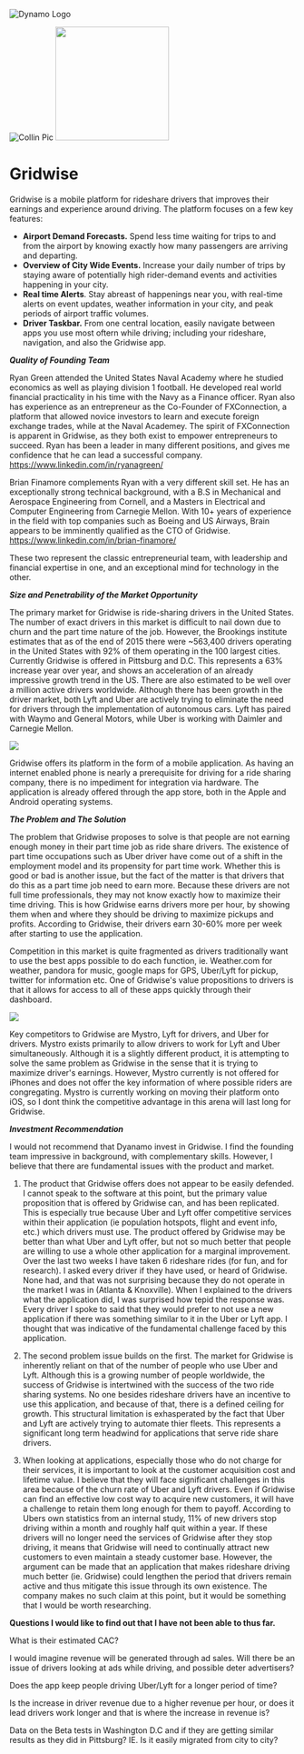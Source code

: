 ![Dynamo Logo](http://dynamo.vc/img/dynamo-fulllogo.png)


![Collin Pic](https://media.licdn.com/mpr/mpr/shrinknp_200_200/AAEAAQAAAAAAAAl4AAAAJGJiYThlNTljLWY5YTMtNDkyMS05MTg5LTgxNTZlNzlmNDkwZg.jpg)
<img src="https://gridwise.io/wp-content/uploads/2017/02/cropped-160905-Gridwise-Logo-REV-500-only2-270x270.png" width="200" height="200" />
# Gridwise


Gridwise is a mobile platform for rideshare drivers that improves their earnings and experience around driving. The platform focuses on a few key features: 
* __Airport Demand Forecasts.__ Spend less time waiting for trips to and from the airport by knowing exactly how many passengers are arriving and departing. 
* __Overview of City Wide Events.__ Increase your daily number of trips by staying aware of potentially high rider-demand events and activities happening in your city. 
* __Real time Alerts__. Stay abreast of happenings near you, with real-time alerts on event updates, weather information in your city, and peak periods of airport traffic volumes.  
* __Driver Taskbar.__ From one central location, easily navigate between apps you use most oftern while driving; including your rideshare, navigation, and also the Gridwise app. 

  
__*Quality of Founding Team*__

Ryan Green attended the United States Naval Academy where he studied economics as well as playing division 1 football. He developed real world financial practicality in his time with the Navy as a Finance officer.  Ryan also has experience as an entrepreneur as the Co-Founder of FXConnection, a platform that allowed novice investors to learn and execute foreign exchange trades, while at the Naval Academey. The spirit of FXConnection is apparent in Gridwise, as they both exist to empower entrepreneurs to succeed. Ryan has been a leader in many different positions, and  gives me confidence that he can lead a successful company. https://www.linkedin.com/in/ryanagreen/

Brian Finamore complements Ryan with a very different skill set. He has an exceptionally strong technical background, with a B.S in Mechanical and Aerospace Engineering from Cornell, and a Masters in Electrical and Computer Engineering from Carnegie Mellon. With 10+ years of experience in the field with top companies such as Boeing and US Airways, Brain appears to be imminently qualified as the CTO of Gridwise. https://www.linkedin.com/in/brian-finamore/

These two represent the classic entrepreneurial team, with leadership and financial expertise in one, and an exceptional mind for technology in the other. 

 
  __*Size and Penetrability of the Market Opportunity*__
   
   The primary market for Gridwise is ride-sharing drivers in the United States. The number of exact drivers in this market is difficult to nail down due to churn and the part time nature of the job. However, the Brookings institute estimates that as of the end of 2015 there were ~563,400 drivers operating in the United States with 92% of them operating in the 100 largest cities. Currently Gridwise is offered in Pittsburg and D.C.  This represents a 63% increase year over year, and shows an acceleration of an already impressive growth trend in the US. There are also estimated to be well over a million active drivers worldwide. Although there has been growth in the driver market, both Lyft and Uber are actively trying to eliminate the need for drivers through the implementation of autonomous cars. Lyft has paired with Waymo and General Motors, while Uber is working with Daimler and Carnegie Mellon. 
   
![](https://raw.githubusercontent.com/CollinThul/Dynamo-Case/master/rideshare.JPG)
  
Gridwise offers its platform in the form of a mobile application. As having an internet enabled phone is nearly a prerequisite for driving for a ride sharing company, there is no impediment for integration via hardware. The application is already offered through the app store, both in the Apple and Android operating systems. 

  
   __*The Problem and The Solution*__
   
  The problem that Gridwise proposes to solve is that people are not earning enough money in their part time job as ride share drivers. The existence of part time occupations such as Uber driver have come out of a shift in the employment model and its propensity for part time work. Whether this is good or bad is another issue, but the fact of the matter is that drivers that do this as a part time job need to earn more. Because these drivers are not full time professionals, they may not know exactly how to maximize their time driving. This is how Gridwise earns drivers more per hour, by showing them when and where they should be driving to maximize pickups and profits. According to Gridwise, their drivers earn 30-60% more per week after starting to use the application. 
  
Competition in this market is quite fragmented as drivers traditionally want to use the best apps possible to do each function, ie. Weather.com for weather, pandora for music, google maps for GPS, Uber/Lyft for pickup, twitter for information etc. One of Gridwise's value propositions to drivers is that it allows for access to all of these apps quickly through their dashboard.

![](https://github.com/CollinThul/Dynamo-Case/blob/master/gridwise1.JPG?raw=true)

Key competitors to Gridwise are Mystro, Lyft for drivers, and Uber for drivers. Mystro exists primarily to allow drivers to work for Lyft and Uber simultaneously. Although it is a slightly different product, it is attempting to solve the same problem as Gridwise in the sense that it is trying to maximize driver's earnings. However, Mystro currently is not offered for iPhones and does not offer the key information of where possible riders are congregating. Mystro is currently working on moving their platform onto iOS, so I dont think the competitive advantage in this arena will last long for Gridwise.
  
  
   __*Investment Recommendation*__
   
   I would not recommend that Dyanamo invest in Gridwise. I find the founding team impressive in background, with complementary skills. However, I believe that there are fundamental issues with the product and market.
   
1. The product that Gridwise offers does not appear to be easily defended. I cannot speak to the software at this point, but the primary value proposition that is offered by Gridwise can, and has been replicated. This is especially true because Uber and Lyft offer competitive services within their application (ie population hotspots, flight and event info, etc.) which drivers must use. The product offered by Gridwise may be better than what Uber and Lyft offer, but not so much better that people are willing to use a whole other application for a marginal improvement. Over the last two weeks I have taken 6 rideshare rides (for fun, and for research). I asked every driver if they have used, or heard of Gridwise. None had, and that was not surprising because they do not operate in the market I was in (Atlanta & Knoxville). When I explained to the drivers what the application did, I was surprised how tepid the response was. Every driver I spoke to said that they would prefer to not use a new application if there was something similar to it in the Uber or Lyft app. I thought that was indicative of the fundamental challenge faced by this application.

2. The second problem issue builds on the first. The market for Gridwise is inherently reliant on that of the number of people who use Uber and Lyft. Although this is a growing number of people worldwide, the success of Gridwise is intertwined with the success of the  two ride sharing systems. No one besides rideshare drivers have an incentive to use this application, and because of that, there is a defined ceiling for growth. This structural limitation is exhasperated by the fact that Uber and Lyft are actively  trying to automate thier fleets. This represents a significant long term headwind for applications that serve ride share drivers. 

3. When looking at applications, especially those who do not charge for their services, it is important to look at the customer acquisition cost and lifetime value. I believe that they will face significant challenges in this area because of the churn rate of Uber and Lyft drivers. Even if Gridwise can find an effective low cost way to acquire new customers, it will have a challenge to retain them long enough for them to payoff. According to Ubers own statistics from an internal study, 11% of new drivers stop driving within a month and roughly half quit within a year. If these drivers will no longer need the services of Gridwise after they stop driving, it means that Gridwise will need to continually attract new customers to even maintain a steady customer base. However, the argument can be made that an application that makes rideshare driving much better (ie. Gridwise) could lengthen the period that drivers remain active and thus mitigate this issue through its own existence. The company makes no such claim at this point, but it would be something that I would be worth researching.

__Questions I would like to find out that I have not been able to thus far.__ 

What is their estimated CAC?

I would imagine revenue will be generated through ad sales. Will there be an issue of drivers looking at ads while driving, and possible deter advertisers?

Does the app keep people driving Uber/Lyft for a longer period of time?

Is the increase in driver revenue due to a higher revenue per hour, or does it lead drivers work longer and that is where the increase in revenue is?

Data on the Beta tests in Washington D.C and if they are getting similar results as they did in Pittsburg? IE. Is it easily migrated from city to city?

 

